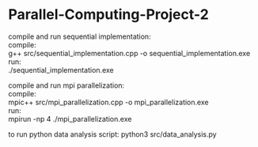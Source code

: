 # Parallel-Computing-Project-2

compile and run sequential implementation:\
compile:\
g++ src/sequential_implementation.cpp -o sequential_implementation.exe\
run:\
./sequential_implementation.exe

compile and run mpi parallelization:\
compile:\
mpic++ src/mpi_parallelization.cpp -o mpi_parallelization.exe\
run:\
mpirun -np 4 ./mpi_parallelization.exe

to run python data analysis script:
python3 src/data_analysis.py
